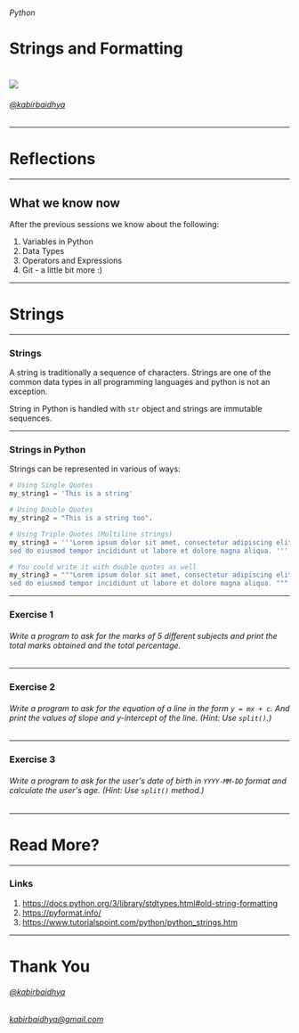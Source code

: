 <!--
$theme: gaia
template: invert-->
###### Python
Strings and Formatting
===

# ![](../../../python-logo-200x200.png)

###### [@kabirbaidhya](https://github.com/kabirbaidhya)

---
<!--
$theme: gaia
template: gaia-->
# Reflections
---
## What we know now
After the previous sessions we know about the following:
1. Variables in Python
2. Data Types
3. Operators and Expressions
4. Git - a little bit more :)

---
# Strings
---
<!--
$theme: gaia
template: default-->

### Strings

A string is traditionally a sequence of characters. Strings are one of the common data types in all programming languages and python is not an exception.

String in Python is handled with `str` object and strings are immutable sequences.

---
### Strings in Python
Strings can be represented in various of ways:

```python
# Using Single Quotes
my_string1 = 'This is a string'

# Using Double Quotes
my_string2 = "This is a string too".

# Using Triple Quotes (Multiline strings)
my_string3 = '''Lorem ipsum dolor sit amet, consectetur adipiscing elit,
sed do eiusmod tempor incididunt ut labore et dolore magna aliqua. '''

# You could write it with double quotes as well
my_string3 = """Lorem ipsum dolor sit amet, consectetur adipiscing elit,
sed do eiusmod tempor incididunt ut labore et dolore magna aliqua. """
```
---
<!--
$theme: gaia
template: invert-->
### Exercise 1
###### Write a program to ask for the marks of 5 different subjects and print the total marks obtained and the total percentage.

---
### Exercise 2
###### Write a program to ask for the equation of a line in the form `y = mx + c`. And print the values of slope and y-intercept of the line. (Hint: Use `split()`.)

---
### Exercise 3
###### Write a program to ask for the user's date of birth in `YYYY-MM-DD` format and calculate the user's age. (Hint: Use `split()` method.)
---
<!--
$theme: gaia
template: gaia-->
# Read More?
---
<!--
$theme: gaia
template: default-->
### Links
1. https://docs.python.org/3/library/stdtypes.html#old-string-formatting
2. https://pyformat.info/
3. https://www.tutorialspoint.com/python/python_strings.htm
---
<!--
$theme: gaia
template: gaia-->
# Thank You
###### [@kabirbaidhya](https://github.com/kabirbaidhya)
###### kabirbaidhya@gmail.com
<!--footer: The slides were created using Marp. https://yhatt.github.io/marp/ -->
